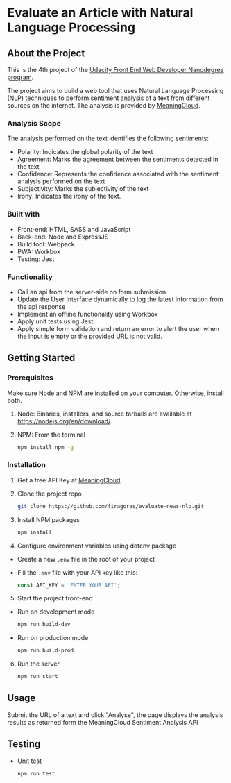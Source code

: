 # Evaluate an Article with Natural Language Processing

## About the Project

This is the 4th project of the [Udacity Front End Web Developer Nanodegree program](https://www.udacity.com/course/front-end-web-developer-nanodegree--nd0011).

The project aims to build a web tool that uses Natural Language Processing (NLP) techniques to perform sentiment analysis of a text from different sources on the internet. The analysis is provided by [MeaningCloud](https://learn.meaningcloud.com/developer/sentiment-analysis/2.1/doc/what-is-sentiment-analysis).

### Analysis Scope

The analysis performed on the text identifies the following sentiments:

- Polarity: Indicates the global polarity of the text
- Agreement: Marks the agreement between the sentiments detected in the text
- Confidence: Represents the confidence associated with the sentiment analysis performed on the text
- Subjectivity: Marks the subjectivity of the text
- Irony: Indicates the irony of the text.

### Built with

- Front-end: HTML, SASS and JavaScript
- Back-end: Node and ExpressJS
- Build tool: Webpack
- PWA: Workbox
- Testing: Jest

### Functionality

- Call an api from the server-side on form submission
- Update the User Interface dynamically to log the latest information from the api response
- Implement an offline functionality using Workbox
- Apply unit tests using Jest
- Apply simple form validation and return an error to alert the user when the input is empty or the provided URL is not valid.

## Getting Started

### Prerequisites

Make sure Node and NPM are installed on your computer. Otherwise, install both.

1. Node: Binaries, installers, and source tarballs are available at <https://nodejs.org/en/download/>.

2. NPM: From the terminal
   ```sh
   npm install npm -g
   ```

### Installation

1. Get a free API Key at [MeaningCloud](https://www.meaningcloud.com/)

2. Clone the project repo

   ```sh
   git clone https://github.com/firagoras/evaluate-news-nlp.git
   ```

3. Install NPM packages

   ```sh
   npm install
   ```

4. Configure environment variables using dotenv package

- Create a new `.env` file in the root of your project

- Fill the `.env` file with your API key like this:
  ```js
  const API_KEY = 'ENTER YOUR API';
  ```

5. Start the project front-end

- Run on development mode
  ```sh
  npm run build-dev
  ```
- Run on production mode
  ```sh
  npm run build-prod
  ```

6. Run the server

   ```sh
   npm run start
   ```

## Usage

Submit the URL of a text and click "Analyse", the page displays the analysis results as returned form the MeaningCloud Sentiment Analysis API

## Testing

- Unit test
  ```sh
  npm run test
  ```
